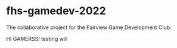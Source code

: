 # fhs-gamedev-2022
The collaborative project for the Fairview Game Development Club.

HI GAMERSS!
testing will
